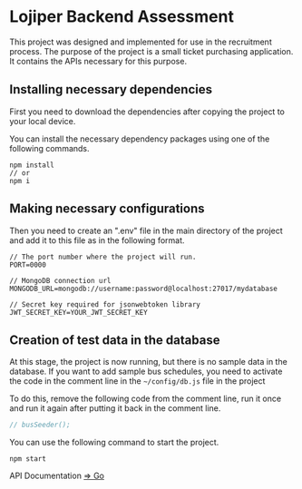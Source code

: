 # Lojiper Backend Assessment

This project was designed and implemented for use in the recruitment process. The purpose of the project is a small ticket purchasing application. It contains the APIs necessary for this purpose.

## Installing necessary dependencies

First you need to download the dependencies after copying the project to your local device.

You can install the necessary dependency packages using one of the following commands.

```
npm install
// or
npm i
```

## Making necessary configurations

Then you need to create an ".env" file in the main directory of the project and add it to this file as in the following format.

```
// The port number where the project will run.
PORT=0000

// MongoDB connection url
MONGODB_URL=mongodb://username:password@localhost:27017/mydatabase

// Secret key required for jsonwebtoken library
JWT_SECRET_KEY=YOUR_JWT_SECRET_KEY
```

## Creation of test data in the database

At this stage, the project is now running, but there is no sample data in the database. If you want to add sample bus schedules, you need to activate the code in the comment line in the `~/config/db.js` file in the project

To do this, remove the following code from the comment line, run it once and run it again after putting it back in the comment line.

```js
// busSeeder();
```

You can use the following command to start the project.

```
npm start
```

API Documentation [=> Go](APIDocumentation.md)
